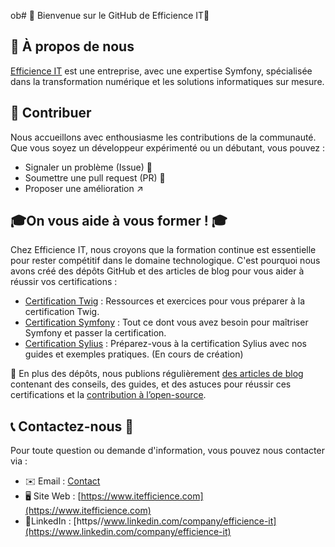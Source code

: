  ob# 👋 Bienvenue sur le GitHub de Efficience IT👋

## 🤗 À propos de nous
[Efficience IT](https://www.itefficience.com) est une entreprise, avec une expertise Symfony, spécialisée dans la transformation numérique et les solutions informatiques sur mesure.  

## 🤸 Contribuer
Nous accueillons avec enthousiasme les contributions de la communauté. Que vous soyez un développeur expérimenté ou un débutant, vous pouvez :
- Signaler un problème (Issue) 🤨
- Soumettre une pull request (PR) 🤖
- Proposer une amélioration ↗️

## 🎓On vous aide à vous former ! 🎓
Chez Efficience IT, nous croyons que la formation continue est essentielle pour rester compétitif dans le domaine technologique. C'est pourquoi nous avons créé des dépôts GitHub et des articles de blog pour vous aider à réussir vos certifications :
- [Certification Twig](https://github.com/efficience-it/certification-twig) : Ressources et exercices pour vous préparer à la certification Twig.
- [Certification Symfony](https://github.com/efficience-it/certification-symfony) : Tout ce dont vous avez besoin pour maîtriser Symfony et passer la certification.
- [Certification Sylius](https://github.com/efficience-it/certification-sylius) : Préparez-vous à la certification Sylius avec nos guides et exemples pratiques. (En cours de création)

🤠 En plus des dépôts, nous publions régulièrement [des articles de blog](https://www.itefficience.com/blog) contenant des conseils, des guides, et des astuces pour réussir ces certifications et la [contribution à l’open-source](https://www.itefficience.com/article/les-contributions-open-source-un-enjeu-de-taille-pour-les-developpeurs-et-les-projets).

## 📞 Contactez-nous 🤳
Pour toute question ou demande d'information, vous pouvez nous contacter via :
- ✉️ Email : [Contact](mailto:contact@itefficience.com)
- 🖥️ Site Web : [https://www.itefficience.com](https://www.itefficience.com)
- 📝LinkedIn : [https//www.linkedin.com/company/efficience-it](https://www.linkedin.com/company/efficience-it)
